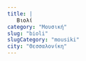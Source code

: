 ```yaml
---
title: |
   Βιολί
category: "Μουσική"
slug: "bioli"
slugCategory: "mousiki"
city: "Θεσσαλονίκη"
---
```


